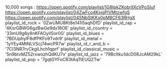 10,000 songs :
https://open.spotify.com/playlist/1G8IpkZKobrIlXcVPoSIuf
https://open.spotify.com/playlist/04ZwFco4KsjgPlVMtzwfgS
https://open.spotify.com/playlist/04SNbStKKx0pM8CF63RHgX
playlist_id_rock = '0ZwUMU8Kt8e141i5aqhDfD'
playlist_id_rap = '4KsrGBWG6gzBwGe9dx16OE'
playlist_id_country = '33mU9g6y8nKFAOyiISor0G'
playlist_id_blues = '7BDUphylF8dfPKFo9Tvdr9'
playlist_id_metal = '1yYEy4MtNLVScj74wcPR7w'
playlist_id_r_and_b = '7CI3NR7rvCkgiLhch1qprf'
playlist_id_classical_music = '5n9btvMZ52rxwozhQdKU7v'
playlist_id_jazz = '79Bcltku1dcD08JcAM29kL'
playlist_id_pop = '7gqtGYFoCR3tAqTtEUQZTw' 